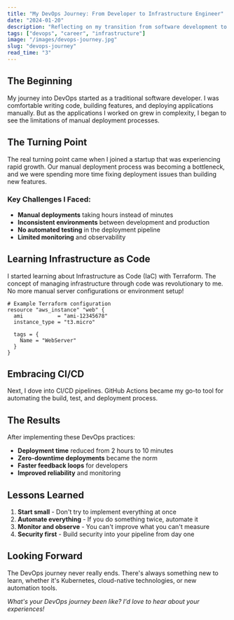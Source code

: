 ```yaml
---
title: "My DevOps Journey: From Developer to Infrastructure Engineer"
date: "2024-01-20"
description: "Reflecting on my transition from software development to DevOps engineering and the lessons learned along the way."
tags: ["devops", "career", "infrastructure"]
image: "/images/devops-journey.jpg"
slug: "devops-journey"
read_time: "3"
---
```


## The Beginning

My journey into DevOps started as a traditional software developer. I was comfortable writing code, building features, and deploying applications manually. But as the applications I worked on grew in complexity, I began to see the limitations of manual deployment processes.

## The Turning Point

The real turning point came when I joined a startup that was experiencing rapid growth. Our manual deployment process was becoming a bottleneck, and we were spending more time fixing deployment issues than building new features.

### Key Challenges I Faced:

- **Manual deployments** taking hours instead of minutes
- **Inconsistent environments** between development and production
- **No automated testing** in the deployment pipeline
- **Limited monitoring** and observability

## Learning Infrastructure as Code

I started learning about Infrastructure as Code (IaC) with Terraform. The concept of managing infrastructure through code was revolutionary to me. No more manual server configurations or environment setup!

```hcl
# Example Terraform configuration
resource "aws_instance" "web" {
  ami           = "ami-12345678"
  instance_type = "t3.micro"
  
  tags = {
    Name = "WebServer"
  }
}
```

## Embracing CI/CD

Next, I dove into CI/CD pipelines. GitHub Actions became my go-to tool for automating the build, test, and deployment process.

## The Results

After implementing these DevOps practices:

- **Deployment time** reduced from 2 hours to 10 minutes
- **Zero-downtime deployments** became the norm
- **Faster feedback loops** for developers
- **Improved reliability** and monitoring

## Lessons Learned

1. **Start small** - Don't try to implement everything at once
2. **Automate everything** - If you do something twice, automate it
3. **Monitor and observe** - You can't improve what you can't measure
4. **Security first** - Build security into your pipeline from day one

## Looking Forward

The DevOps journey never really ends. There's always something new to learn, whether it's Kubernetes, cloud-native technologies, or new automation tools.

*What's your DevOps journey been like? I'd love to hear about your experiences!* 
